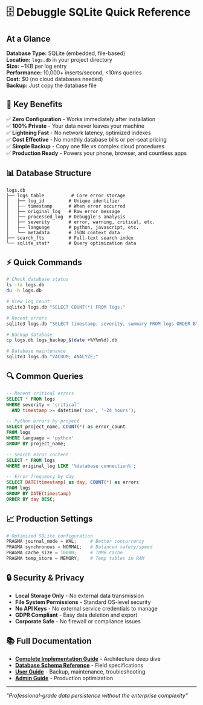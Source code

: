 # 🗄️ Debuggle SQLite Quick Reference

## At a Glance

**Database Type:** SQLite (embedded, file-based)  
**Location:** `logs.db` in your project directory  
**Size:** ~1KB per log entry  
**Performance:** 10,000+ inserts/second, <10ms queries  
**Cost:** $0 (no cloud databases needed)  
**Backup:** Just copy the database file  

## 🚀 Key Benefits

✅ **Zero Configuration** - Works immediately after installation  
✅ **100% Private** - Your data never leaves your machine  
✅ **Lightning Fast** - No network latency, optimized indexes  
✅ **Cost Effective** - No monthly database bills or per-seat pricing  
✅ **Simple Backup** - Copy one file vs complex cloud procedures  
✅ **Production Ready** - Powers your phone, browser, and countless apps  

## 📊 Database Structure

```
logs.db
├── logs table          # Core error storage
│   ├── log_id         # Unique identifier
│   ├── timestamp      # When error occurred  
│   ├── original_log   # Raw error message
│   ├── processed_log  # Debuggle's analysis
│   ├── severity       # error, warning, critical, etc.
│   ├── language       # python, javascript, etc.
│   └── metadata       # JSON context data
├── search_fts         # Full-text search index
└── sqlite_stat*       # Query optimization data
```

## ⚡ Quick Commands

```bash
# Check database status
ls -la logs.db
du -h logs.db

# View log count
sqlite3 logs.db "SELECT COUNT(*) FROM logs;"

# Recent errors
sqlite3 logs.db "SELECT timestamp, severity, summary FROM logs ORDER BY timestamp DESC LIMIT 10;"

# Backup database
cp logs.db logs_backup_$(date +%Y%m%d).db

# Database maintenance
sqlite3 logs.db "VACUUM; ANALYZE;"
```

## 🔍 Common Queries

```sql
-- Recent critical errors
SELECT * FROM logs 
WHERE severity = 'critical' 
  AND timestamp >= datetime('now', '-24 hours');

-- Python errors by project
SELECT project_name, COUNT(*) as error_count
FROM logs 
WHERE language = 'python' 
GROUP BY project_name;

-- Search error content
SELECT * FROM logs 
WHERE original_log LIKE '%database connection%';

-- Error frequency by day
SELECT DATE(timestamp) as day, COUNT(*) as errors
FROM logs 
GROUP BY DATE(timestamp)
ORDER BY day DESC;
```

## 📈 Production Settings

```python
# Optimized SQLite configuration
PRAGMA journal_mode = WAL;     # Better concurrency
PRAGMA synchronous = NORMAL;   # Balanced safety/speed  
PRAGMA cache_size = 10000;     # 10MB cache
PRAGMA temp_store = MEMORY;    # Temp tables in RAM
```

## 🔒 Security & Privacy

- **Local Storage Only** - No external data transmission
- **File System Permissions** - Standard OS-level security
- **No API Keys** - No external service credentials to manage
- **GDPR Compliant** - Easy data deletion and export
- **Corporate Safe** - No firewall or compliance issues

## 📚 Full Documentation

- **[Complete Implementation Guide](SQLITE_IMPLEMENTATION.md)** - Architecture deep dive
- **[Database Schema Reference](DATABASE_SCHEMA.md)** - Field specifications  
- **[User Guide](DATA_PERSISTENCE_GUIDE.md)** - Backup, maintenance, troubleshooting
- **[Admin Guide](DATABASE_ADMINISTRATION.md)** - Production optimization

---

*"Professional-grade data persistence without the enterprise complexity"*